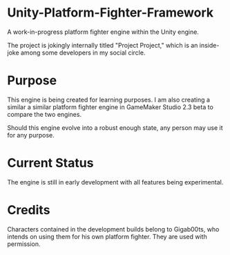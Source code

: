 # Unity-Platform-Fighter-Framework
A work-in-progress platform fighter engine within the Unity engine.

The project is jokingly internally titled "Project Project," which is an inside-joke among some developers in my social circle. 

# Purpose
This engine is being created for learning purposes. I am also creating a similar a similar platform fighter engine in GameMaker Studio 2.3 beta to compare the two engines.

Should this engine evolve into a robust enough state, any person may use it for any purpose.

# Current Status
The engine is still in early development with all features being experimental.

# Credits
Characters contained in the development builds belong to Gigab00ts, who intends on using them for his own platform fighter. They are used with permission.
